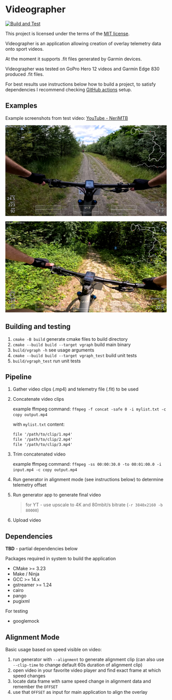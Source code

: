 # Videographer

[![Build and Test](https://github.com/neri14/videographer/actions/workflows/build-and-test.yml/badge.svg)](https://github.com/neri14/videographer/actions/workflows/build-and-test.yml)

This project is licensed under the terms of the [MIT license](./LICENSE).

Videographer is an application allowing creation of overlay telemetry data onto sport videos.

At the moment it supports .fit files generated by Garmin devices.

Videographer was tested on GoPro Hero 12 videos and Garmin Edge 830 produced .fit files.

For best results use instructions below how to build a project, to satisfy dependencies I recommend checking [GitHub actions](./.github/workflows/build-and-test.yml) setup.

## Examples

Example screenshots from test video: [YouTube - NeriMTB](https://youtu.be/lMlHlpprMGI)

![Example 1](docs/images/example_01.png)

![Example 2](docs/images/example_02.png)

## Building and testing

1. ```cmake -B build``` generate cmake files to build directory
1. ```cmake --build build --target vgraph``` build main binary
1. ```build/vgraph -h``` see usage arguments
1. ```cmake --build build --target vgraph_test``` build unit tests
1. ```build/vgraph_test``` run unit tests


## Pipeline

1. Gather video clips (.mp4) and telemetry file (.fit) to be used

1. Concatenate video clips

   example ffmpeg command: ```ffmpeg -f concat -safe 0 -i mylist.txt -c copy output.mp4```

   with ```mylist.txt``` content:
   ```
   file '/path/to/clip/1.mp4'
   file '/path/to/clip/2.mp4'
   file '/path/to/clip/3.mp4'
   ```

1. Trim concatenated video

   example ffmpeg command: ```ffmpeg -ss 00:00:30.0 -to 00:01:00.0 -i input.mp4 -c copy output.mp4```

1. Run generator in alignment mode (see instructions below) to determine telemetry offset

1. Run generator app to generate final video

   > for YT - use upscale to 4K and 80mbit/s bitrate (```-r 3840x2160 -b 80000```)

1. Upload video


## Dependencies

**TBD** - partial dependencies below

Packages required in system to build the application

- CMake >= 3.23
- Make / Ninja
- GCC >= 14.x
- gstreamer >= 1.24
- cairo
- pango
- pugixml

For testing

- googlemock

## Alignment Mode

Basic usage based on speed visible on video:

1. run generator with ```--alignment``` to generate alignment clip (can also use ```--clip-time``` to change default 60s duration of alignment clip)
1. open video in your favorite video player and find exact frame at which speed changes
1. locate data frame with same speed change in alignment data and remember the ```OFFSET```
1. use that ```OFFSET``` as input for main application to align the overlay
